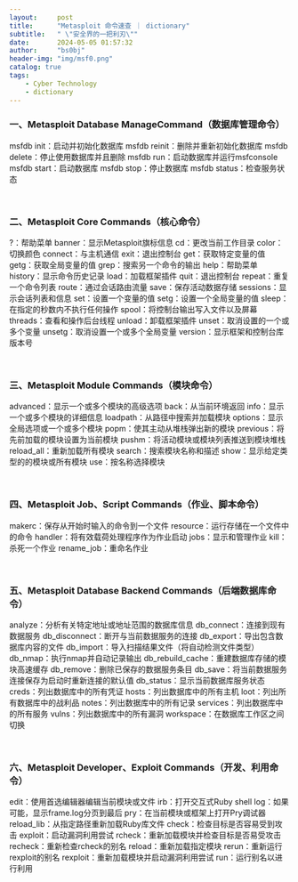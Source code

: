 ```yaml
---
layout:     post
title:      "Metasploit 命令速查 ｜ dictionary"
subtitle:   " \"安全界的一把利刃\""
date:       2024-05-05 01:57:32
author:     "bs0bj"
header-img: "img/msf0.png"
catalog: true
tags:
    - Cyber ​​Technology
    - dictionary
---
```


### 一、Metasploit Database ManageCommand（数据库管理命令）

msfdb init：启动并初始化数据库
msfdb reinit：删除并重新初始化数据库
msfdb delete：停止使用数据库并且删除
msfdb run：启动数据库并运行msfconsole
msfdb start：启动数据库
msfdb stop：停止数据库
msfdb status：检查服务状态

<br/>

### 二、Metasploit Core Commands（核心命令）

?：帮助菜单
banner：显示Metasploit旗标信息
cd：更改当前工作目录
color：切换颜色
connect：与主机通信
exit：退出控制台
get：获取特定变量的值
getg：获取全局变量的值
grep：搜索另一个命令的输出
help：帮助菜单
history：显示命令历史记录
load：加载框架插件
quit：退出控制台
repeat：重复一个命令列表
route：通过会话路由流量
save：保存活动数据存储
sessions：显示会话列表和信息
set：设置一个变量的值
setg：设置一个全局变量的值
sleep：在指定的秒数内不执行任何操作
spool：将控制台输出写入文件以及屏幕
threads：查看和操作后台线程
unload：卸载框架插件
unset：取消设置的一个或多个变量
unsetg：取消设置一个或多个全局变量
version：显示框架和控制台库版本号

<br/>

### 三、Metasploit Module Commands（模块命令）

advanced：显示一个或多个模块的高级选项
back：从当前环境返回
info：显示一个或多个模块的详细信息
loadpath：从路径中搜索并加载模块
options：显示全局选项或一个或多个模块
popm：使其主动从堆栈弹出新的模块
previous：将先前加载的模块设置为当前模块
pushm：将活动模块或模块列表推送到模块堆栈
reload_all：重新加载所有模块
search：搜索模块名称和描述
show：显示给定类型的的模块或所有模块
use：按名称选择模块

<br/>

### 四、Metasploit Job、Script Commands（作业、脚本命令）

makerc：保存从开始时输入的命令到一个文件
resource：运行存储在一个文件中的命令
handler：将有效载荷处理程序作为作业启动
jobs：显示和管理作业
kill：杀死一个作业
rename_job：重命名作业

<br/>

### 五、Metasploit Database Backend Commands（后端数据库命令）

analyze：分析有关特定地址或地址范围的数据库信息
db_connect：连接到现有数据服务
db_disconnect：断开与当前数据服务的连接
db_export：导出包含数据库内容的文件
db_import：导入扫描结果文件（将自动检测文件类型）
db_nmap：执行nmap并自动记录输出
db_rebuild_cache：重建数据库存储的模块高速缓存
db_remove：删除已保存的数据服务条目
db_save：将当前数据服务连接保存为启动时重新连接的默认值
db_status：显示当前数据库服务状态
creds：列出数据库中的所有凭证
hosts：列出数据库中的所有主机
loot：列出所有数据库中的战利品
notes：列出数据库中的所有记录
services：列出数据库中的所有服务
vulns：列出数据库中的所有漏洞
workspace：在数据库工作区之间切换

<br/>

### 六、Metasploit Developer、Exploit Commands（开发、利用命令）

edit：使用首选编辑器编辑当前模块或文件
irb：打开交互式Ruby shell
log：如果可能，显示frame.log分页到最后
pry：在当前模块或框架上打开Pry调试器
reload_lib：从指定路径重新加载Ruby库文件
check：检查目标是否容易受到攻击
exploit：启动漏洞利用尝试
rcheck：重新加载模块并检查目标是否易受攻击
recheck：重新检查rcheck的别名
reload：重新加载指定模块
rerun：重新运行rexploit的别名
rexploit：重新加载模块并启动漏洞利用尝试
run：运行别名以进行利用 
